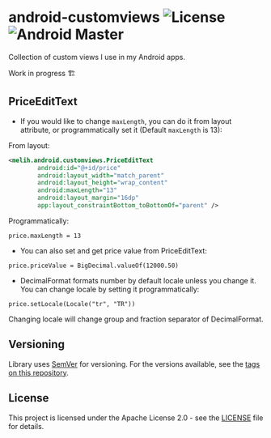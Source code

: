 # android-customviews ![License](https://img.shields.io/badge/License-Apache%202.0-blue.svg) ![Android Master](https://github.com/melomg/android-customviews/workflows/Android%20Master/badge.svg)

Collection of custom views I use in my Android apps.

Work in progress 🏗

## PriceEditText

- If you would like to change `maxLength`, you can do it from layout attribute, or programmatically set it (Default `maxLength` is 13):

From layout:

```xml
<melih.android.customviews.PriceEditText
        android:id="@+id/price"
        android:layout_width="match_parent"
        android:layout_height="wrap_content"
        android:maxLength="13"
        android:layout_margin="16dp"
        app:layout_constraintBottom_toBottomOf="parent" />
```

Programmatically:

`price.maxLength = 13`

- You can also set and get price value from PriceEditText:

`price.priceValue = BigDecimal.valueOf(12000.50)`

- DecimalFormat formats number by default locale unless you change it. You can change locale by setting it programmatically:

`price.setLocale(Locale("tr", "TR"))`

Changing locale will change group and fraction separator of DecimalFormat. 


## Versioning

Library uses [SemVer](http://semver.org/) for versioning. For the versions available, see the [tags on this repository](https://github.com/melomg/android-customviews/tags). 

## License

This project is licensed under the Apache License 2.0 - see the [LICENSE](LICENSE) file for details.
